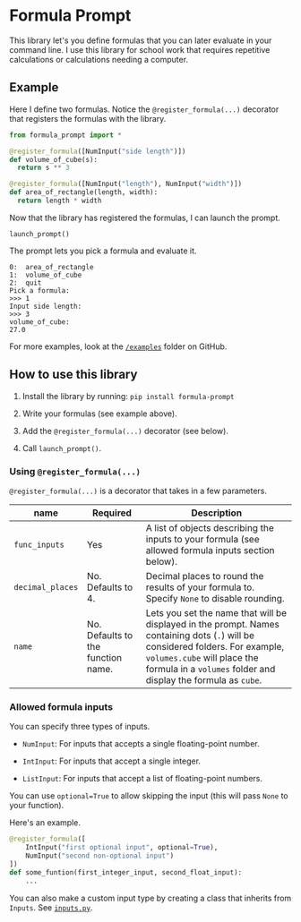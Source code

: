 # Formula Prompt

This library let's you define formulas that you can later
evaluate in your command line. I use this library for school
work that requires repetitive calculations or calculations
needing a computer.

## Example

Here I define two formulas. Notice the `@register_formula(...)` decorator
that registers the formulas with the library.

```python
from formula_prompt import *

@register_formula([NumInput("side length")])
def volume_of_cube(s):
  return s ** 3

@register_formula([NumInput("length"), NumInput("width")])
def area_of_rectangle(length, width):
  return length * width
```
Now that the library has registered the formulas, I can launch the prompt.
```
launch_prompt()
```

The prompt lets you pick a formula and evaluate it.

```
0:	area_of_rectangle
1:	volume_of_cube
2:	quit
Pick a formula:
>>> 1
Input side length:
>>> 3
volume_of_cube:
27.0
```

For more examples, look at the [`/examples`](/examples) folder on GitHub.

## How to use this library

1. Install the library by running: `pip install formula-prompt`

2. Write your formulas (see example above).

3. Add the `@register_formula(...)` decorator (see below).

4. Call `launch_prompt()`.


### Using `@register_formula(...)`

`@register_formula(...)` is a decorator that takes in a few parameters.


name | Required | Description
--- | --- | ---
`func_inputs` | Yes | A list of objects describing the inputs to your formula (see allowed formula inputs section below).
`decimal_places` | No. Defaults to 4. | Decimal places to round the results of your formula to. Specify `None` to disable rounding.
`name` | No. Defaults to the function name. | Lets you set the name that will be displayed in the prompt. Names containing dots (`.`) will be considered folders. For example, `volumes.cube` will place the formula in a `volumes` folder and display the formula as `cube`.

### Allowed formula inputs

You can specify three types of inputs.

- `NumInput`: For inputs that accepts a single floating-point number.


- `IntInput`: For inputs that accept a single integer.


- `ListInput`: For inputs that accept a list of floating-point numbers.

You can use `optional=True` to allow skipping the input (this will pass `None`
to your function).

Here's an example.
```python
@register_formula([
    IntInput("first optional input", optional=True),
    NumInput("second non-optional input")
])
def some_funtion(first_integer_input, second_float_input):
    ...
```

You can also make a custom input type by creating a class that inherits from `Inputs`. See [`inputs.py`](/formula_prompt/inputs.py).